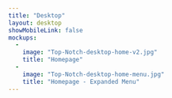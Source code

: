 ```yaml
---
title: "Desktop"
layout: desktop
showMobileLink: false
mockups:
  -
    image: "Top-Notch-desktop-home-v2.jpg"
    title: "Homepage"
  -
    image: "Top-Notch-desktop-home-menu.jpg"
    title: "Homepage - Expanded Menu"
---
```

